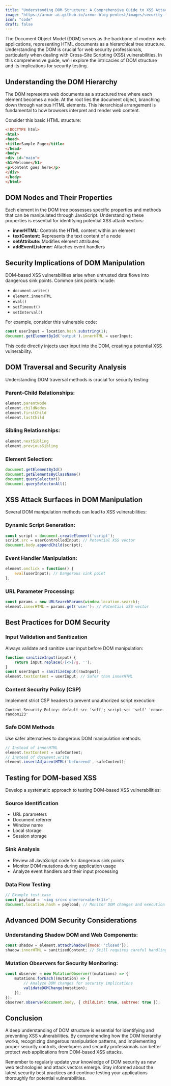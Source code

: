 ```yaml
---
title: "Understanding DOM Structure: A Comprehensive Guide to XSS Attack Surfaces"
image: "https://armur-ai.github.io/armur-blog-pentest/images/security-fundamentals.png"
icon: "code"
draft: false
---
```


The Document Object Model (DOM) serves as the backbone of modern web applications, representing HTML documents as a hierarchical tree structure. Understanding the DOM is crucial for web security professionals, particularly when dealing with Cross-Site Scripting (XSS) vulnerabilities. In this comprehensive guide, we'll explore the intricacies of DOM structure and its implications for security testing.

## Understanding the DOM Hierarchy

The DOM represents web documents as a structured tree where each element becomes a node. At the root lies the document object, branching down through various HTML elements. This hierarchical arrangement is fundamental to how browsers interpret and render web content.

Consider this basic HTML structure:

```html
<!DOCTYPE html>
<html>
<head>
<title>Sample Page</title>
</head>
<body>
<div id="main">
<h1>Welcome</h1>
<p>Content goes here</p>
</div>
</body>
</html>
```

## DOM Nodes and Their Properties

Each element in the DOM tree possesses specific properties and methods that can be manipulated through JavaScript. Understanding these properties is essential for identifying potential XSS attack vectors:

- **innerHTML:** Controls the HTML content within an element
- **textContent:** Represents the text content of a node
- **setAttribute:** Modifies element attributes
- **addEventListener:** Attaches event handlers

## Security Implications of DOM Manipulation

DOM-based XSS vulnerabilities arise when untrusted data flows into dangerous sink points. Common sink points include:

- `document.write()`
- `element.innerHTML`
- `eval()`
- `setTimeout()`
- `setInterval()`

For example, consider this vulnerable code:

```javascript
const userInput = location.hash.substring(1);
document.getElementById('output').innerHTML = userInput;
```

This code directly injects user input into the DOM, creating a potential XSS vulnerability.

## DOM Traversal and Security Analysis

Understanding DOM traversal methods is crucial for security testing:

### Parent-Child Relationships:

```javascript
element.parentNode
element.childNodes
element.firstChild
element.lastChild
```

### Sibling Relationships:

```javascript
element.nextSibling
element.previousSibling
```

### Element Selection:

```javascript
document.getElementById()
document.getElementsByClassName()
document.querySelector()
document.querySelectorAll()
```

## XSS Attack Surfaces in DOM Manipulation

Several DOM manipulation methods can lead to XSS vulnerabilities:

### Dynamic Script Generation:

```javascript
const script = document.createElement('script');
script.src = userControlledInput; // Potential XSS vector
document.body.appendChild(script);
```

### Event Handler Manipulation:

```javascript
element.onclick = function() {
    eval(userInput); // Dangerous sink point
};
```

### URL Parameter Processing:

```javascript
const params = new URLSearchParams(window.location.search);
element.innerHTML = params.get('user'); // Potential XSS vector
```

## Best Practices for DOM Security

### Input Validation and Sanitization

Always validate and sanitize user input before DOM manipulation:

```javascript
function sanitizeInput(input) {
    return input.replace(/[<>]/g, '');
}
const userInput = sanitizeInput(rawInput);
element.textContent = userInput; // Safer than innerHTML
```

### Content Security Policy (CSP)

Implement strict CSP headers to prevent unauthorized script execution:

```http
Content-Security-Policy: default-src 'self'; script-src 'self' 'nonce-random123'
```

### Safe DOM Methods

Use safer alternatives to dangerous DOM manipulation methods:

```javascript
// Instead of innerHTML
element.textContent = safeContent;
// Instead of document.write
element.insertAdjacentHTML('beforeend', safeContent);
```

## Testing for DOM-based XSS

Develop a systematic approach to testing DOM-based XSS vulnerabilities:

### Source Identification

- URL parameters
- Document referrer
- Window name
- Local storage
- Session storage

### Sink Analysis

- Review all JavaScript code for dangerous sink points
- Monitor DOM mutations during application usage
- Analyze event handlers and their input processing

### Data Flow Testing

```javascript
// Example test case
const payload = '<img src=x onerror=alert(1)>';
document.location.hash = payload; // Monitor DOM changes and execution context
```

## Advanced DOM Security Considerations

### Understanding Shadow DOM and Web Components:

```javascript
const shadow = element.attachShadow({mode: 'closed'});
shadow.innerHTML = sanitizedContent; // Still requires careful handling
```

### Mutation Observers for Security Monitoring:

```javascript
const observer = new MutationObserver((mutations) => {
    mutations.forEach((mutation) => {
        // Analyze DOM changes for security implications
        validateDOMChange(mutation);
    });
});
observer.observe(document.body, { childList: true, subtree: true });
```

## Conclusion

A deep understanding of DOM structure is essential for identifying and preventing XSS vulnerabilities. By comprehending how the DOM hierarchy works, recognizing dangerous manipulation patterns, and implementing proper security controls, developers and security professionals can better protect web applications from DOM-based XSS attacks.

Remember to regularly update your knowledge of DOM security as new web technologies and attack vectors emerge. Stay informed about the latest security best practices and continue testing your applications thoroughly for potential vulnerabilities.
